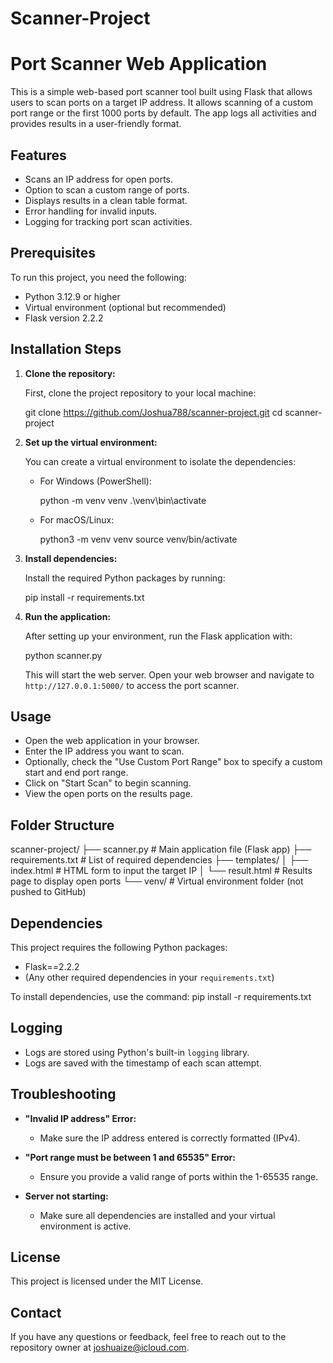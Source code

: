 # Scanner-Project
# Port Scanner Web Application

This is a simple web-based port scanner tool built using Flask that allows users to scan ports on a target IP address. It allows scanning of a custom port range or the first 1000 ports by default. The app logs all activities and provides results in a user-friendly format.

## Features

- Scans an IP address for open ports.
- Option to scan a custom range of ports.
- Displays results in a clean table format.
- Error handling for invalid inputs.
- Logging for tracking port scan activities.

## Prerequisites

To run this project, you need the following:

- Python 3.12.9 or higher
- Virtual environment (optional but recommended)
- Flask version 2.2.2

## Installation Steps

1. **Clone the repository:**

   First, clone the project repository to your local machine:

   git clone https://github.com/Joshua788/scanner-project.git
   cd scanner-project

2. **Set up the virtual environment:**

   You can create a virtual environment to isolate the dependencies:

   - For Windows (PowerShell):

     python -m venv venv
     .\venv\bin\activate
   

   - For macOS/Linux:


     python3 -m venv venv
     source venv/bin/activate
    

3. **Install dependencies:**

   Install the required Python packages by running:


   pip install -r requirements.txt
  

4. **Run the application:**

   After setting up your environment, run the Flask application with:


   python scanner.py


   This will start the web server. Open your web browser and navigate to `http://127.0.0.1:5000/` to access the port scanner.

## Usage

- Open the web application in your browser.
- Enter the IP address you want to scan.
- Optionally, check the "Use Custom Port Range" box to specify a custom start and end port range.
- Click on "Start Scan" to begin scanning.
- View the open ports on the results page.

## Folder Structure


scanner-project/
├── scanner.py                   # Main application file (Flask app)
├── requirements.txt         # List of required dependencies
├── templates/
│   ├── index.html           # HTML form to input the target IP
│   └── result.html          # Results page to display open ports
└── venv/                    # Virtual environment folder (not pushed to GitHub)


## Dependencies

This project requires the following Python packages:

- Flask==2.2.2
- (Any other required dependencies in your `requirements.txt`)

To install dependencies, use the command:
pip install -r requirements.txt


## Logging

- Logs are stored using Python's built-in `logging` library.
- Logs are saved with the timestamp of each scan attempt.

## Troubleshooting

- **"Invalid IP address" Error:**
  - Make sure the IP address entered is correctly formatted (IPv4).
  
- **"Port range must be between 1 and 65535" Error:**
  - Ensure you provide a valid range of ports within the 1-65535 range.

- **Server not starting:**
  - Make sure all dependencies are installed and your virtual environment is active.



## License

This project is licensed under the MIT License.

## Contact

If you have any questions or feedback, feel free to reach out to the repository owner at joshuaize@icloud.com.
